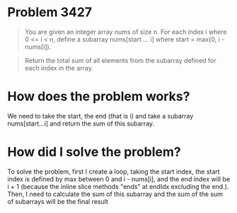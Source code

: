 # Problem 3427

> You are given an integer array nums of size n. For each index i where 0 <= i < n, define a subarray nums[start ... i] where start = max(0, i - nums[i]).

> Return the total sum of all elements from the subarray defined for each index in the array.

# How does the problem works?

We need to take the start, the end (that is i) and take a subarray nums[start...i] and return the sum of this subarray.

# How did I solve the problem?

To solve the problem, first I create a loop, taking the start index, the start index is defined by max between 0 and i - nums[i], and the end index will be i + 1 (because the inline slice methods "ends" at endIdx excluding the end.). Then, I need to calculate the sum of this subarray and the sum of the sum of subarrays will be the final result
